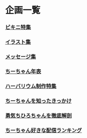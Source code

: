 
# 企画一覧

### [ビキニ特集](https://kkumt93.github.io/Chihiro_1stAnni/bikini)

### [イラスト集](https://kkumt93.github.io/Chihiro_1stAnni/illustration)

### [メッセージ集]()

### [ちーちゃん年表]()

### [ハーバリウム制作特集]()

### [ちーちゃんを知ったきっかけ](https://kkumt93.github.io/Chihiro_1stAnni/Chi-Trigger)

### [勇気ちひろちゃんを徹底解剖]()

### [ちーちゃん好きな配信ランキング]()